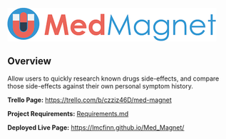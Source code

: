 ![Med Magnet](./assets/images/medmagnet.png)
  		  
 ## Overview
Allow users to quickly research known drugs side-effects, and compare those side-effects against their own personal symptom history.
  		  
**Trello Page:** https://trello.com/b/czziz46D/med-magnet	
  		  
**Project Requirements:** [Requirements.md](Requirements.md)

**Deployed Live Page:** https://lmcfinn.github.io/Med_Magnet/
